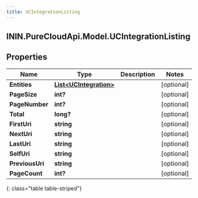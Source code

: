 ```yaml
---
title: UCIntegrationListing
---
```

## ININ.PureCloudApi.Model.UCIntegrationListing

## Properties

|Name | Type | Description | Notes|
|------------ | ------------- | ------------- | -------------|
| **Entities** | [**List&lt;UCIntegration&gt;**](UCIntegration.html) |  | [optional] |
| **PageSize** | **int?** |  | [optional] |
| **PageNumber** | **int?** |  | [optional] |
| **Total** | **long?** |  | [optional] |
| **FirstUri** | **string** |  | [optional] |
| **NextUri** | **string** |  | [optional] |
| **LastUri** | **string** |  | [optional] |
| **SelfUri** | **string** |  | [optional] |
| **PreviousUri** | **string** |  | [optional] |
| **PageCount** | **int?** |  | [optional] |
{: class="table table-striped"}


